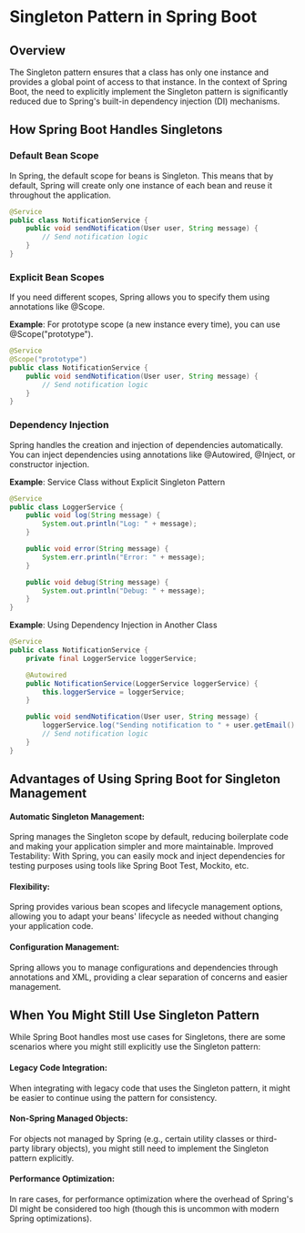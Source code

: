 # Singleton Pattern in Spring Boot

## Overview

The Singleton pattern ensures that a class has only one instance and provides a global point of access to that instance. In the context of Spring Boot, the need to explicitly implement the Singleton pattern is significantly reduced due to Spring's built-in dependency injection (DI) mechanisms.

## How Spring Boot Handles Singletons

### Default Bean Scope

In Spring, the default scope for beans is Singleton. This means that by default, Spring will create only one instance of each bean and reuse it throughout the application.

```java
@Service
public class NotificationService {
    public void sendNotification(User user, String message) {
        // Send notification logic
    }
}
```
### Explicit Bean Scopes
If you need different scopes, Spring allows you to specify them using annotations like @Scope.

**Example**: For prototype scope (a new instance every time), you can use @Scope("prototype").

```java
@Service
@Scope("prototype")
public class NotificationService {
    public void sendNotification(User user, String message) {
        // Send notification logic
    }
}
```

### Dependency Injection
Spring handles the creation and injection of dependencies automatically. You can inject dependencies using annotations like @Autowired, @Inject, or constructor injection.

**Example**: Service Class without Explicit Singleton Pattern

```java
@Service
public class LoggerService {
    public void log(String message) {
        System.out.println("Log: " + message);
    }

    public void error(String message) {
        System.err.println("Error: " + message);
    }

    public void debug(String message) {
        System.out.println("Debug: " + message);
    }
}
```

**Example**: Using Dependency Injection in Another Class

```java
@Service
public class NotificationService {
    private final LoggerService loggerService;

    @Autowired
    public NotificationService(LoggerService loggerService) {
        this.loggerService = loggerService;
    }

    public void sendNotification(User user, String message) {
        loggerService.log("Sending notification to " + user.getEmail() + ": " + message);
        // Send notification logic
    }
}
```

## Advantages of Using Spring Boot for Singleton Management

#### Automatic Singleton Management:
Spring manages the Singleton scope by default, reducing boilerplate code and making your application simpler and more maintainable.
Improved Testability:
With Spring, you can easily mock and inject dependencies for testing purposes using tools like Spring Boot Test, Mockito, etc.
#### Flexibility:
Spring provides various bean scopes and lifecycle management options, allowing you to adapt your beans' lifecycle as needed without changing your application code.
#### Configuration Management:
Spring allows you to manage configurations and dependencies through annotations and XML, providing a clear separation of concerns and easier management.

## When You Might Still Use Singleton Pattern
While Spring Boot handles most use cases for Singletons, there are some scenarios where you might still explicitly use the Singleton pattern:

#### Legacy Code Integration:
When integrating with legacy code that uses the Singleton pattern, it might be easier to continue using the pattern for consistency.
#### Non-Spring Managed Objects:
For objects not managed by Spring (e.g., certain utility classes or third-party library objects), you might still need to implement the Singleton pattern explicitly.
#### Performance Optimization:
In rare cases, for performance optimization where the overhead of Spring's DI might be considered too high (though this is uncommon with modern Spring optimizations).